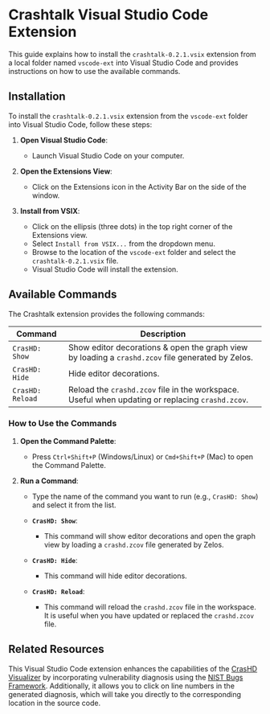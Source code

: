 # Crashtalk Visual Studio Code Extension

This guide explains how to install the `crashtalk-0.2.1.vsix` extension from a local folder named `vscode-ext` into Visual Studio Code and provides instructions on how to use the available commands.

## Installation

To install the `crashtalk-0.2.1.vsix` extension from the `vscode-ext` folder into Visual Studio Code, follow these steps:

1. **Open Visual Studio Code**:
   - Launch Visual Studio Code on your computer.

2. **Open the Extensions View**:
   - Click on the Extensions icon in the Activity Bar on the side of the window.
3. **Install from VSIX**:
   - Click on the ellipsis (three dots) in the top right corner of the Extensions view.
   - Select `Install from VSIX...` from the dropdown menu.
   - Browse to the location of the `vscode-ext` folder and select the `crashtalk-0.2.1.vsix` file.
   - Visual Studio Code will install the extension.

## Available Commands

The Crashtalk extension provides the following commands:

| Command                               | Description                                                                                                      |
| ------------------------------------- | ---------------------------------------------------------------------------------------------------------------- |
| `CrasHD: Show`                        | Show editor decorations & open the graph view by loading a `crashd.zcov` file generated by Zelos.                |
| `CrasHD: Hide`                        | Hide editor decorations.                                                                                         |
| `CrasHD: Reload`                      | Reload the `crashd.zcov` file in the workspace. Useful when updating or replacing `crashd.zcov`.                 |

### How to Use the Commands

1. **Open the Command Palette**:
   - Press `Ctrl+Shift+P` (Windows/Linux) or `Cmd+Shift+P` (Mac) to open the Command Palette.

2. **Run a Command**:
   - Type the name of the command you want to run (e.g., `CrasHD: Show`) and select it from the list.

   - **`CrasHD: Show`**:
     - This command will show editor decorations and open the graph view by loading a `crashd.zcov` file generated by Zelos.
   
   - **`CrasHD: Hide`**:
     - This command will hide editor decorations.

   - **`CrasHD: Reload`**:
     - This command will reload the `crashd.zcov` file in the workspace. It is useful when you have updated or replaced the `crashd.zcov` file.
## Related Resources
This Visual Studio Code extension enhances the capabilities of the [CrasHD Visualizer](https://github.com/zeropointdynamics/vscode-crashd) by incorporating vulnerability diagnosis using the [NIST Bugs Framework](https://usnistgov.github.io/BF/). Additionally, it allows you to click on line numbers in the generated diagnosis, which will take you directly to the corresponding location in the source code.